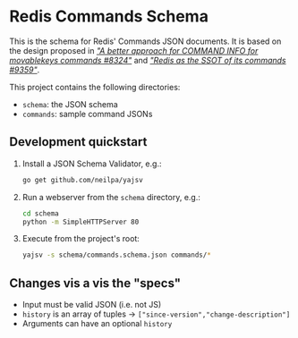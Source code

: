 # Redis Commands Schema

This is the schema for Redis' Commands JSON documents. It is based on the design proposed in [_"A better approach for COMMAND INFO for movablekeys commands #8324"_](https://github.com/redis/redis/pull/8324) and [_"Redis as the SSOT of its commands #9359"_](https://github.com/redis/redis/issues/9359).

This project contains the following directories:

* `schema`: the JSON schema
* `commands`: sample command JSONs

## Development quickstart

1. Install a JSON Schema Validator, e.g.:
    ```sh
    go get github.com/neilpa/yajsv
    ```

2. Run a webserver from the `schema` directory, e.g.:
    ```sh
    cd schema
    python -m SimpleHTTPServer 80
    ```

3. Execute from the project's root:
   ```sh
   yajsv -s schema/commands.schema.json commands/*
   ```

## Changes vis a vis the "specs"

* Input must be valid JSON (i.e. not JS)
* `history` is an array of tuples -> `["since-version","change-description"]`
* Arguments can have an optional `history`
